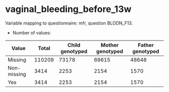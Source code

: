 # vaginal_bleeding_before_13w
Variable mapping to questionnaire: mfr, question BLODN_F13.
- Number of values:

| Value | Total | Child genotyped | Mother genotyped | Father genotyped |
| ----- | ----- | --------------- | ---------------- | ---------------- |
| Missing | 110209 | 73178 | 69615 | 48648 |
| Non-missing | 3414 | 2253 | 2154 | 1570 |
| Yes | 3414 | 2253 | 2154 |1570 |



